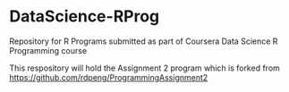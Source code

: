# DataScience-RProg
Repository for R Programs submitted as part of Coursera Data Science R Programming course

This respository will hold the Assignment 2 program which is forked from https://github.com/rdpeng/ProgrammingAssignment2 

